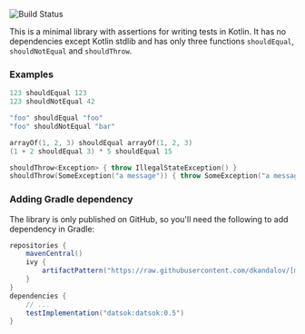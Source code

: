 ![Build Status](https://github.com/dkandalov/datsok/workflows/CI/badge.svg)

This is a minimal library with assertions for writing tests in Kotlin.
It has no dependencies except Kotlin stdlib and has only three functions `shouldEqual`, `shouldNotEqual` and `shouldThrow`.

### Examples
```kotlin
123 shouldEqual 123
123 shouldNotEqual 42

"foo" shouldEqual "foo"
"foo" shouldNotEqual "bar"

arrayOf(1, 2, 3) shouldEqual arrayOf(1, 2, 3)
(1 + 2 shouldEqual 3) * 5 shouldEqual 15

shouldThrow<Exception> { throw IllegalStateException() }
shouldThrow(SomeException("a message")) { throw SomeException("a message") }
```

### Adding Gradle dependency
The library is only published on GitHub, so you'll need the following to add dependency in Gradle:
```groovy
repositories {
    mavenCentral()
    ivy {
        artifactPattern("https://raw.githubusercontent.com/dkandalov/[module]/master/jars/[artifact]-[revision](.[ext])")
    }
}
dependencies {
    // ...
    testImplementation("datsok:datsok:0.5")
}
```